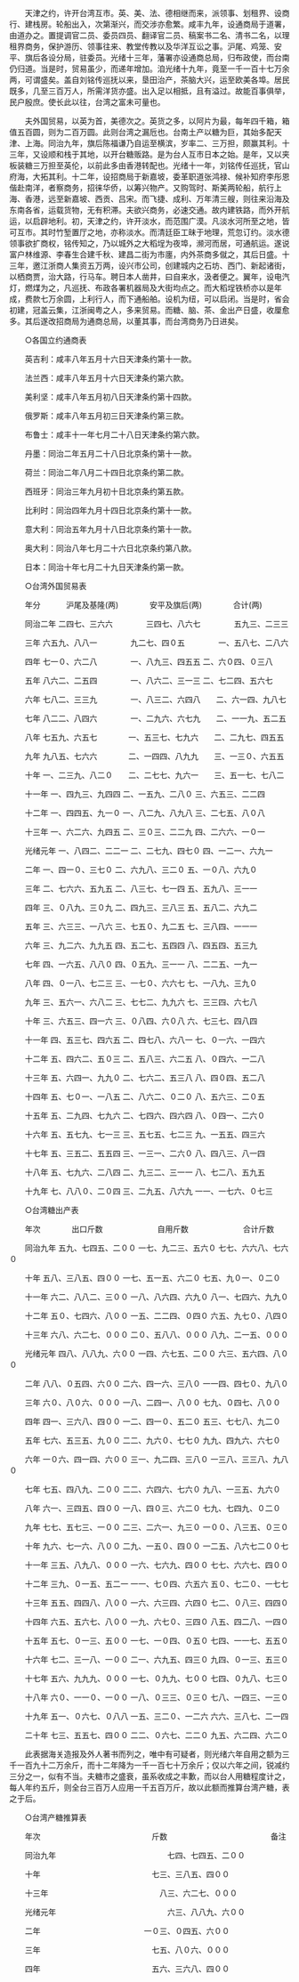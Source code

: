 <!-- { "loadSidebar": true } -->
　　天津之约，许开台湾互市。英、美、法、德相继而来，派领事、划租界、设商行、建栈房。轮船出入，次第渐兴，而交涉亦愈繁。咸丰九年，设通商局于道署，由道办之。置提调官二员、委员四员、翻译官二员、稿案书二名、清书二名，以理租界商务，保护游历、领事往来、教堂传教以及华洋互讼之事。沪尾、鸡笼、安平、旗后各设分局，驻委员。光绪十三年，藩署亦设通商总局，归布政使，而台南仍归道。当是时，贸易虽少，而递年增加。洎光绪十九年，竟至一千一百十七万余两，可谓盛矣。盖自刘铭传巡抚以来，垦田治产，茶脑大兴，运至欧美各埠。居民既多，几至三百万人，所需洋货亦盛。出入足以相抵，且有溢过。故能百事俱举，民户殷庶。使长此以往，台湾之富未可量也。

　　夫外国贸易，以英为首，美德次之。英货之多，以阿片为最，每年四千箱，箱值五百圆，则为二百万圆。此则台湾之漏卮也。台南土产以糖为巨，其始多配天津、上海。同治九年，旗后陈福谦乃自运至横滨，岁率二、三万担，颇赢其利。十三年，又设顺和栈于其地，以开台糖贩路。是为台人互市日本之始。是年，又以夹板装糖三万担至英伦，以前此多由香港转配也。光绪十一年，刘铭传任巡抚，官山府海，大拓其利。十二年，设招商局于新嘉坡，委革职道张鸿禄、候补知府李彤恩偕赴南洋，者察商务，招徕华侨，以筹兴物产。又购驾时、斯美两轮船，航行上海、香港，远至新嘉坡、西贡、吕宋。而飞捷、成利、万年清三艘，则往来沿海及东南各省，运载货物，无有积滞。夫欲兴商务，必速交通。故内建铁路，而外开航运，以启辟地利。初，天津之约，许开淡水，而范围广漠。凡淡水河所至之地，皆可互市。其时竹堑置厅之地，亦称淡水。而清廷臣工昧于地理，荒忽订约。淡水德领事欲扩商权，铭传知之，乃以城外之大稻埕为夜埠，濒河而居，可通航运。遂说富户林维源、李春生合建千秋、建昌二街为市廛，内外茶商多僦之，其后日盛。十三年，邀江浙商人集资五万两，设兴市公司，创建城内之石坊、西门、新起诸街，以栖商贾，治大路，行马车。聘日本人凿井，曰自来水，汲者便之。翼年，设电汽灯，燃煤为之，凡巡抚、布政各署机器局及大街均点之。而大稻埕铁桥亦以是年成，费款七万余圆，上利行人，而下通船舶。设机为纽，可以启闭。当是时，省会初建，冠盖云集，江浙闽粤之人，多来贸易。而糖、脑、茶、金出产日盛，收厘愈多。其后遂改招商局为通商总局，以董其事，而台湾商务乃日进矣。

　　○各国立约通商表

　　英吉利：咸丰八年五月十六日天津条约第十一款。

　　法兰西：咸丰八年五月十六日天津条约第六款。

　　美利坚：咸丰八年五月初八日天津条约第十四款。

　　俄罗斯：咸丰八年五月初三日天津条约第三款。

　　布鲁士：咸丰十一年七月二十八日天津条约第六款。

　　丹墨：同治二年五月二十八日北京条约第十一款。

　　荷兰：同治二年八月二十四日北京条约第二款。

　　西班牙：同治三年九月初十日北京条约第五款。

　　比利时：同治四年九月十四日北京条约第十一款。

　　意大利：同治五年九月十八日北京条约第十一款。

　　奥大利：同治八年七月二十六日北京条约第八款。

　　日本：同治十年七月二十九日天津条约第一款。

　　○台湾外国贸易表

　　年分　　　 沪尾及基隆(两)　　　　安平及旗后(两)　　　　合计(两)

　　同治二年 二四七、三六六 　　　　三四七、八六七 　　　　五九三、二三三

　　三年 六五九、八八一 　　　　九二七、四０五 　　　　一、五八七、二八六

　　四年 七一０、六二八 　　　　一、八九三、四五五 二、六０四、０三八

　　五年 八六二、二五四 　　　　一、八六二、三一三 二、七二四、五六七

　　六年 七八二、三三九 　　　　一、八三二、六四八　　二、六一四、九八七

　　七年 八二二、八四六 　　　　一、二九六、六七九　　二、一一九、五二五

　　八年 七五九、六五七　　　　一、五三七、七九六　　二、二九七、四五五

　　九年 九八五、七六六　　　　二、一四四、八九九　　三、一三０、六五五

　　十年 一、二三九、八二０　　二、二七七、九六一　　三、五一七、七八二

　　十一年 一、四九三、九四四 二、一五九、二八０ 三、六五三、二二四

　　十二年 一、四四五、九一０ 一、八二九、八九八 三、二七五、八０八

　　十三年 一、六二六、九四五 二、三０三、二二九 四、二六六、一０一

　　光绪元年 一、八四二、二二一 二、二七九、四七０ 四、一二一、六九一

　　二年 一、四一０、三七０ 二、六九八、三二０ 五、一０八、六九０

　　三年 二、七六六、五九五 二、八三七、七一四 五、五九八、三一一

　　四年 三、０八九、三０九 二、四九三、三八三 五、五八二、六九二

　　五年 三、六三三、一八六 三、七五０、九二五 七、三八四、一一一

　　六年 三、九二六、九九五 四、五二七、五四四 八、四五四、五三九

　　七年 四、一六五、八八０ 四、０五九、三一一 八、二二五、一九一

　　八年 四、０一八、七二三 三、一七０、六六七 七、一八九、三九０

　　九年 三、五六一、六八二 三、七七二、九九六 七、三三四、六七八

　　十年 三、六五三、四一六 三、０八四、六０八 六、七三七、四八四

　　十一年 四、五三七、四六五 二、四七八、六八一 七、０一六、一四六

　　十二年 五、四六二、五０三 二、五八三、六二五 八、０四六、一二八

　　十三年 五、六四一、九九０ 二、七六二、五三八 八、四０四、五二八

　　十四年 五、七０一、一八五 二、八六二、０二０ 八、五六三、二０五

　　十五年 五、二九四、七九六 二、七四六、四六四 八、０四一、二六０

　　十六年 五、五七九、七一三 三、五七五、七二三 九、一五五、四三六

　　十七年 五、三五二、五五四 三、一三一、二六０ 八、四八三、八一四

　　十八年 五、七九六、二八四 二、九三二、三一一 八、七二八、五九五

　　十九年 七、八八０、二０四 三、二九五、八六九 一一、一七六、０七三

　　○台湾糖出产表

　　年次　　　　出口斤数　　　　　　　自用斤数　　　　　　　合计斤数

　　同治九年 五九、七四五、二００ 一七、九二三、五六０ 七七、六六八、七六０

　　十年 五八、三八五、四００ 一七、五一五、六二０ 七五、九０一、０二０

　　十一年 六二、八八二、三００ 一八、八六四、六九０ 八一、七四六、九九０

　　十二年 五０、七四六、八００ 一五、二二四、０四０ 六五、九七０、八四０

　　十三年 六八、六二七、０００ 二０、五八八、０００ 八九、二一五、０００

　　光绪元年 四八、八八九、六００ 一四、六七五、二００ 六三、五六四、八００

　　二年 八八、０五四、六００ 二六、四一六、三八０ 一一四、四七０、九八０

　　三年 六０、八０六、０００ 一八、二四一、八００ 七九、０四七、八００

　　四年 四一、三六八、四００ 一二、四一０、五二０ 五三、七七八、九二０

　　五年 七六、五三五、九００ 二二、九六０、七七０ 九九、四九六、六七０

　　六年 一０六、四一四、六００ 三一、九二四、三八０ 一三八、三三八、九八０

　　七年 七五、四八九、二００ 二二、六四六、七六０ 九八、一三五、九六０

　　八年 六一、三四五、四００ 一八、四０三、六二０ 七九、七四九、０二０

　　九年 七七、五七三、一００ 二三、二六一、九三０ 一００、八三五、０三０

　　十年 九六、七一六、八００ 二九、一五０、四００ 一二五、八六七二００七

　　十一年 三五、八九八、０００ 一六、七六九、四００ 七七、六六七、四００

　　十二年 三九、０一五、五二一 一一、七０四、六五六 五０、七二０、一七七

　　十三年 五五、四四八、八００ 一六、六三四、六四０ 七二、０八三、四四０

　　十四年 六五、五六七、八００ 一九、六七０、三四０ 八五、四二八、一四０

　　十五年 五七、０一三、五００ 一七、一０四、０五０ 七四、一一七、五五０

　　十六年 七二、三一八、一００ 二一、六九五、四三０ 九四、０一三、五三０

　　十七年 五六、九九九、０００ 一七、０九九、七００ 七四、０九八、七三０

　　十八年 六０、一一０、一００ 一八、０三三、０三０ 七八、一四三、一三０

　　十九年 五一、０六七、０八八 一五、三二０、一二六 六六、三八七、二一四

　　二十年 七三、五五七、四００ 二二、０六七、二二０ 九五、六二四、六二０

　　此表据海关造报及外人著书而列之，唯中有可疑者，则光绪六年自用之额为三千一百九十二万余斤，而十二年降为一千一百七十万余斤；仅以六年之间，锐减约三分之一，似有不当。夫糖市之盛衰，虽系收成之丰歉，而以台人用糖程度计之，每人年约五斤，则全台三百万人应用一千五百万斤，故以此额而推算台湾产糖，表之于后。

　　○台湾产糖推算表

　　年次 　　　　　　　　　　　　　　斤数 　　　　　　　　　　　　　备注

　　同治九年 　　　　　　　　　　　　　　七四、七四五、二００

　　十年 　　　　　　　　　　　　　　七三、三八五、四００

　　十三年 　　　　　　　　　　　　　　八三、六二七、０００

　　光绪元年 　　　　　　　　　　　　　　六三、八八九、六００

　　二年 　　　　　　　　　　　　　一０三、０四五、六００

　　三年 　　　　　　　　　　　　　　七五、八０六、０００

　　四年 　　　　　　　　　　　　　　五六、三六八、四００

